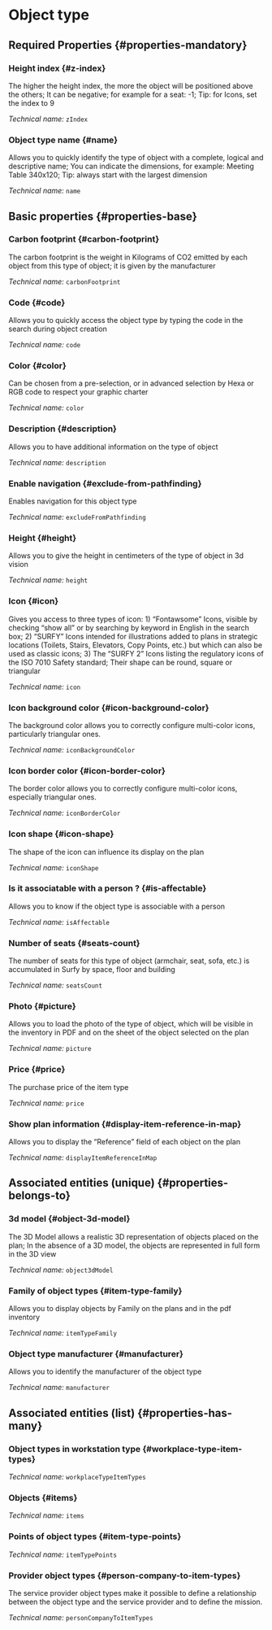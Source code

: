 # Object type
<!--- THIS FILE IS GENERATED PLEASE DO NOT EDIT IT DIRECTLY --->



<OH code="itemType"/>




## Required Properties {#properties-mandatory}
    
### Height index {#z-index}

The higher the height index, the more the object will be positioned above the others; It can be negative; for example for a seat: -1; Tip: for Icons, set the index to 9

*Technical name:* ```zIndex```
<PH code="itemType:zIndex"/>

### Object type name {#name}

Allows you to quickly identify the type of object with a complete, logical and descriptive name; You can indicate the dimensions, for example: Meeting Table 340x120; Tip: always start with the largest dimension

*Technical name:* ```name```
<PH code="itemType:name"/>

    


## Basic properties {#properties-base}
    
### Carbon footprint {#carbon-footprint}

The carbon footprint is the weight in Kilograms of CO2 emitted by each object from this type of object; it is given by the manufacturer

*Technical name:* ```carbonFootprint```
<PH code="itemType:carbonFootprint"/>

### Code {#code}

Allows you to quickly access the object type by typing the code in the search during object creation

*Technical name:* ```code```
<PH code="itemType:code"/>

### Color {#color}

Can be chosen from a pre-selection, or in advanced selection by Hexa or RGB code to respect your graphic charter

*Technical name:* ```color```
<PH code="itemType:color"/>

### Description {#description}

Allows you to have additional information on the type of object

*Technical name:* ```description```
<PH code="itemType:description"/>

### Enable navigation {#exclude-from-pathfinding}

Enables navigation for this object type

*Technical name:* ```excludeFromPathfinding```
<PH code="itemType:excludeFromPathfinding"/>

### Height {#height}

Allows you to give the height in centimeters of the type of object in 3d vision

*Technical name:* ```height```
<PH code="itemType:height"/>

### Icon {#icon}

Gives you access to three types of icon: 1) “Fontawsome” Icons, visible by checking “show all” or by searching by keyword in English in the search box; 2) “SURFY” Icons intended for illustrations added to plans in strategic locations (Toilets, Stairs, Elevators, Copy Points, etc.) but which can also be used as classic icons; 3) The “SURFY 2” Icons listing the regulatory icons of the ISO 7010 Safety standard; Their shape can be round, square or triangular

*Technical name:* ```icon```
<PH code="itemType:icon"/>

### Icon background color {#icon-background-color}

The background color allows you to correctly configure multi-color icons, particularly triangular ones.

*Technical name:* ```iconBackgroundColor```
<PH code="itemType:iconBackgroundColor"/>

### Icon border color {#icon-border-color}

The border color allows you to correctly configure multi-color icons, especially triangular ones.

*Technical name:* ```iconBorderColor```
<PH code="itemType:iconBorderColor"/>

### Icon shape {#icon-shape}

The shape of the icon can influence its display on the plan

*Technical name:* ```iconShape```
<PH code="itemType:iconShape"/>

### Is it associatable with a person ? {#is-affectable}

Allows you to know if the object type is associable with a person

*Technical name:* ```isAffectable```
<PH code="itemType:isAffectable"/>

### Number of seats {#seats-count}

The number of seats for this type of object (armchair, seat, sofa, etc.) is accumulated in Surfy by space, floor and building

*Technical name:* ```seatsCount```
<PH code="itemType:seatsCount"/>

### Photo {#picture}

Allows you to load the photo of the type of object, which will be visible in the inventory in PDF and on the sheet of the object selected on the plan

*Technical name:* ```picture```
<PH code="itemType:picture"/>

### Price {#price}

The purchase price of the item type

*Technical name:* ```price```
<PH code="itemType:price"/>

### Show plan information {#display-item-reference-in-map}

Allows you to display the “Reference” field of each object on the plan

*Technical name:* ```displayItemReferenceInMap```
<PH code="itemType:displayItemReferenceInMap"/>

    

## Associated entities (unique) {#properties-belongs-to}

### 3d model {#object-3d-model}

The 3D Model allows a realistic 3D representation of objects placed on the plan; In the absence of a 3D model, the objects are represented in full form in the 3D view

*Technical name:* ```object3dModel```
<PH code="itemType:object3dModel"/>

### Family of object types {#item-type-family}

Allows you to display objects by Family on the plans and in the pdf inventory

*Technical name:* ```itemTypeFamily```
<PH code="itemType:itemTypeFamily"/>

### Object type manufacturer {#manufacturer}

Allows you to identify the manufacturer of the object type

*Technical name:* ```manufacturer```
<PH code="itemType:manufacturer"/>


## Associated entities (list) {#properties-has-many}

### Object types in workstation type {#workplace-type-item-types}



*Technical name:* ```workplaceTypeItemTypes```
<PH code="itemType:workplaceTypeItemTypes"/>

### Objects {#items}



*Technical name:* ```items```
<PH code="itemType:items"/>

### Points of object types {#item-type-points}



*Technical name:* ```itemTypePoints```
<PH code="itemType:itemTypePoints"/>

### Provider object types {#person-company-to-item-types}

The service provider object types make it possible to define a relationship between the object type and the service provider and to define the mission.

*Technical name:* ```personCompanyToItemTypes```
<PH code="itemType:personCompanyToItemTypes"/>





